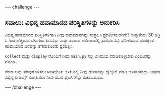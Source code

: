 --- challenge ---

## ಸವಾಲು: ವಿಭಿನ್ನ ಹವಾಮಾನದ ಪರಿಸ್ಥಿತಿಗಳನ್ನು ಅನುಕರಿಸಿ

ವಿಭಿನ್ನ ಹವಾಮಾನದ ಪರಿಸ್ಥಿತಿಗಳಿಗಾಗಿ ನೀವು ಹವಾಮಾನವನ್ನು ಸಂಗ್ರಹಿಸಿ ಪ್ರದರ್ಶಿಸಬಹುದೇ? ಉಷ್ಣತೆಯು 30 ಡಿಗ್ರಿ ಸಿ ಗಿಂತ ಹೆಚ್ಚಿರುವ ಬೇಸಿಗೆಯ ದಿನವನ್ನು ಮತ್ತು ತಂಪಾದ ಚಳಿಗಾಲದಲ್ಲಿ ತಾಪಮಾನವು ಘನೀಕರಿಸುವ ಹಂತಕ್ಕಿಂತ ಕಡಿಮೆಯಾದ ದಿನವನ್ನು ತೆಗೆದುಕೊಂಡು ಪ್ರಯತ್ನಿಸಿ.

`collect` ಮತ್ತು `display` ನೊಂದಿಗೆ ನೀವು `main.py` ನಲ್ಲಿ ವಿನಿಮಯ ಮಾಡಿಕೊಳ್ಳಬೇಕು ಎಂಬುದನ್ನು ನೆನಪಿಡಿ.

ಡೇಟಾ ಅನ್ನು ತೆರವುಗೊಳಿಸಲು `weather.txt` ನಲ್ಲಿ ನೀವು ಡೇಟಾವನ್ನು ಹೈಲೈಟ್ ಮಾಡಿ ಅಳಿಸಬಹುದು. ಅಥವಾ ವಿಭಿನ್ನ ರೀಡಿಂಗ್ಸ್ ಸಂಗ್ರಹಿಸಲು ನೀವು ಹೊಸ ಫೈಲ್‌ಗಳನ್ನು ರಚಿಸಬಹುದು.

--- /challenge ---